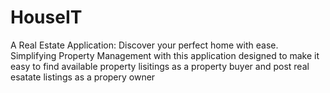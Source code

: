 # HouseIT
A Real Estate Application: Discover your perfect home with ease. Simplifying Property Management with this application designed to make it easy to find available property lisitings as a property buyer and post real esatate listings as a propery owner 

